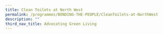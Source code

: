 ```yaml
---
title: Clean Toilets at North West
permalink: /programmes/BONDING-THE-PEOPLE/CleanToilets-at-NorthWest
description: ""
third_nav_title: Advocating Green Living
---
```






